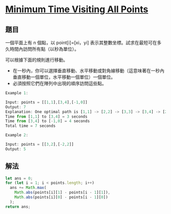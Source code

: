 # [Minimum Time Visiting All Points](https://leetcode.com/problems/minimum-time-visiting-all-points/)

## 題目

一個平面上有 n 個點，以 point[i]=[xi，yi] 表示其整數坐標。試求在最短可在多久時間內訪問所有點（以秒為單位）。

可以根據下面的規則進行移動。

- 在一秒內，你可以選擇垂直移動、水平移動或對角線移動（這意味著在一秒內垂直移動一個單位，水平移動一個單位）一個單位。
- 必須按照它們在陣列中出現的順序訪問這些點。

```jsx
Example 1:

Input: points = [[1,1],[3,4],[-1,0]]
Output: 7
Explanation: One optimal path is [1,1] -> [2,2] -> [3,3] -> [3,4] -> [2,3] -> [1,2] -> [0,1] -> [-1,0]
Time from [1,1] to [3,4] = 3 seconds
Time from [3,4] to [-1,0] = 4 seconds
Total time = 7 seconds

Example 2:

Input: points = [[3,2],[-2,2]]
Output: 5
```

## 解法

```jsx
let ans = 0;
for (let i = 1; i < points.length; i++)
  ans += Math.max(
    Math.abs(points[i][1] - points[i - 1][1]),
    Math.abs(points[i][0] - points[i - 1][0])
  );
return ans;
```